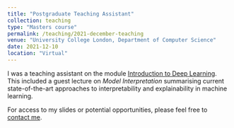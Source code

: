 ```yaml
---
title: "Postgraduate Teaching Assistant"
collection: teaching
type: "Masters course"
permalink: /teaching/2021-december-teaching
venue: "University College London, Department of Computer Science"
date: 2021-12-10
location: "Virtual"
---
```


I was a teaching assistant on the module [Introduction to Deep Learning](https://www.ucl.ac.uk/module-catalogue/modules/introduction-to-deep-learning/COMP0090). This included a guest lecture on _Model Interpretation_ summarising current state-of-the-art approaches to interpretability and explainability in machine learning.

For access to my slides or potential opportunities, please feel free to [contact me](mailto:s.martin.20@ucl.ac.uk).
